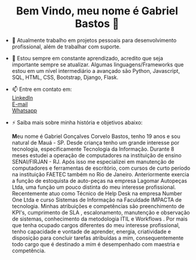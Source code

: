 ### <h1 align="center"> Bem Vindo, meu nome é Gabriel Bastos 👋</h1>



- 🔭 Atualmente trabalho em projetos pessoais para desenvolvimento profissional, além de trabalhar com suporte.<br>
- 🌱 Estou sempre em constante aprendizado, acredito que seja importante sempre se atualizar. Algumas linguagens/Frameworks que estou em um nível intermediário a avançado são Python, Javascript, SQL, HTML, CSS, Bootstrap, Django, Flask.<br>

- 📫 Entre em contato em:<br>
        <a href="www.linkedin.com/in/bastosgabriel312"> LinkedIn</a> <br> 
        <a href="mailto:bastosgabriel312@gmail.com">E-mail</a><br>
        <a href="https://wa.me/11991677867"> Whatsapp </a> <br>

- ⚡ Saiba mais sobre minha história e objetivos abaixo:<br>

    <strong>M</strong>eu nome é Gabriel Gonçalves Corvelo Bastos, tenho 19 anos e sou natural de Mauá - SP. Desde criança tenho um grande interesse por tecnologia, especificamente Tecnologia da Informação. Durante 8 meses estudei a operação de computadores na instituição de ensino SENAI/FIRJAN - RJ. Após isso me especializei em manutenção de computadores e ferramentas de escritório, com cursos de curto período na instituição FAETEC também no Rio de Janeiro.     Anteriormente exercia a função de estoquista de auto-peças na empresa Lagomar Autopeças Ltda, uma função um pouco distinta do meu interesse profissional. 
    Recentemente atuo como Técnico de Help Desk na empresa Number One Ltda e curso Sistemas de Informação na Faculdade IMPACTA de tecnologia. Minhas atribuições e competências são preenchimento de KPI's, cumprimento de SLA , escalonamento, manutenção e observação de sistemas, conhecimento da metodologia ITIL e Workflows .
     Por mais que tenha ocupado cargos diferentes do meu interesse profissional, tenho capacidade e vontade de aprender, energia, criatividade e disposição para concluir tarefas atribuídas a mim, consequentemente todo cargo que é destinado a mim é desempenhado com maestria e competência.


    
